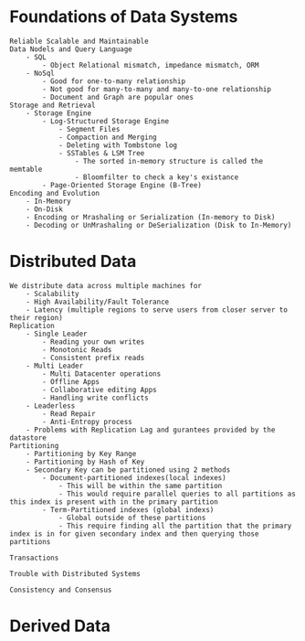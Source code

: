 # Foundations of Data Systems
    Reliable Scalable and Maintainable
    Data Nodels and Query Language
        - SQL
            - Object Relational mismatch, impedance mismatch, ORM
        - NoSql
            - Good for one-to-many relationship
            - Not good for many-to-many and many-to-one relationship
            - Document and Graph are popular ones
    Storage and Retrieval
        - Storage Engine
            - Log-Structured Storage Engine
                - Segment Files
                - Compaction and Merging
                - Deleting with Tombstone log
                - SSTables & LSM Tree
                    - The sorted in-memory structure is called the memtable
                    - Bloomfilter to check a key's existance
            - Page-Oriented Storage Engine (B-Tree)
    Encoding and Evolution
        - In-Memory
        - On-Disk
        - Encoding or Mrashaling or Serialization (In-memory to Disk)
        - Decoding or UnMrashaling or DeSerialization (Disk to In-Memory)
# Distributed Data
    We distribute data across multiple machines for
        - Scalability
        - High Availability/Fault Tolerance
        - Latency (multiple regions to serve users from closer server to their region)
    Replication
        - Single Leader
            - Reading your own writes
            - Monotonic Reads
            - Consistent prefix reads
        - Multi Leader
            - Multi Datacenter operations
            - Offline Apps
            - Collaborative editing Apps
            - Handling write conflicts
        - Leaderless
            - Read Repair
            - Anti-Entropy process
        - Problems with Replication Lag and gurantees provided by the datastore
    Partitioning
        - Partitioning by Key Range
        - Partitioning by Hash of Key
        - Secondary Key can be partitioned using 2 methods
            - Document-partitioned indexes(local indexes)
                - This will be within the same partition
                - This would require parallel queries to all partitions as this index is present with in the primary partition
            - Term-Partitioned indexes (global indexs)
                - Global outside of these partitions
                - This require finding all the partition that the primary index is in for given secondary index and then querying those partitions

    Transactions

    Trouble with Distributed Systems

    Consistency and Consensus
# Derived Data